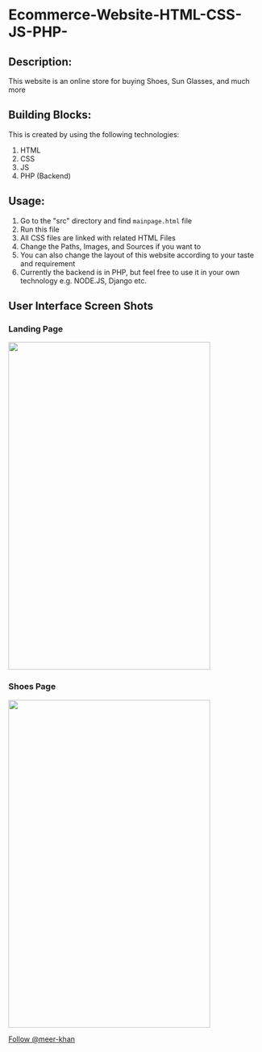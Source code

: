 # Ecommerce-Website-HTML-CSS-JS-PHP-
<!-- Place this tag where you want the button to render. -->
## Description: 
This website is an online store for buying Shoes, Sun Glasses, and much more
## Building Blocks:
This is created by using the following technologies:
1. HTML
2. CSS
3. JS
4. PHP (Backend)

## Usage:
1. Go to the "src" directory and find `mainpage.html` file
2. Run this file
3. All CSS files are linked with related HTML Files
4. Change the Paths, Images, and Sources if you want to
5. You can also change the layout of this website according to your taste and requirement
6. Currently the backend is in PHP, but feel free to use it in your own technology e.g. NODE.JS, Django etc. 


## User Interface Screen Shots

### Landing Page
<img src="https://github.com/meer-khan/KhareedLOO-Ecommerce-Website/assets/40295656/85ebdbac-f324-42b0-abe2-3ea01eacca18)" style="height: 650px; width:400px;"/>

### Shoes Page

<img src="https://github.com/meer-khan/KhareedLOO-Ecommerce-Website/assets/40295656/9ad27a04-f51d-4a46-ac3d-536adc40e315" style="height: 650px; width:400px;"/>

<a class="github-button" href="https://github.com/meer-khan" data-size="large" aria-label="Follow @meer-khan on GitHub">Follow @meer-khan</a>
